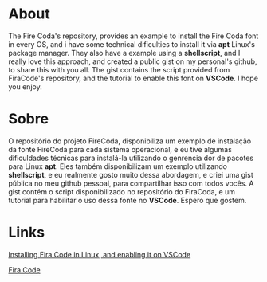 # About

The Fire Coda's repository, provides an example to install the Fire Coda font in every OS, and i have some technical dificulties to install it via **apt** Linux's package manager. They also have a example using a **shellscript**, and I really love this approach, and created a public gist on my personal's github, to share this with you all. The gist contains the script provided from FiraCode's repository, and the tutorial to enable this font on **VSCode**. I hope you enjoy.


# Sobre

O repositório do projeto FireCoda, disponibiliza um exemplo de instalação da fonte FireCoda para cada sistema operacional, e eu tive algumas dificuldades técnicas para instalá-la utilizando o genrencia dor de pacotes para Linux **apt**. Eles também disponibilizam um exemplo utilizando **shellscript**, e eu realmente gosto muito dessa abordagem, e criei uma gist pública no meu github pessoal, para compartilhar isso com todos vocês. A gist contém o script disponibilizado no repositório do FiraCoda, e um tutorial para habilitar o uso dessa fonte no **VSCode**. Espero que gostem.

# Links

[Installing Fira Code in Linux, and enabling it on VSCode](https://gist.github.com/lucasGabrielDeAA/406259a383060355b40529d1173c8f33)

[Fira Code](https://github.com/tonsky/FiraCode)